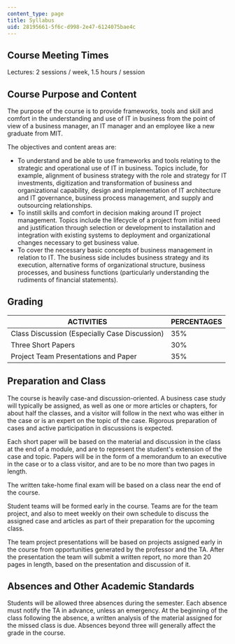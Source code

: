 ```yaml
---
content_type: page
title: Syllabus
uid: 28195661-5f6c-d998-2e47-6124075bae4c
---
```


Course Meeting Times
--------------------

Lectures: 2 sessions / week, 1.5 hours / session

Course Purpose and Content
--------------------------

The purpose of the course is to provide frameworks, tools and skill and comfort in the understanding and use of IT in business from the point of view of a business manager, an IT manager and an employee like a new graduate from MIT.

The objectives and content areas are:

*   To understand and be able to use frameworks and tools relating to the strategic and operational use of IT in business. Topics include, for example, alignment of business strategy with the role and strategy for IT investments, digitization and transformation of business and organizational capability, design and implementation of IT architecture and IT governance, business process management, and supply and outsourcing relationships.
*   To instill skills and comfort in decision making around IT project management. Topics include the lifecycle of a project from initial need and justification through selection or development to installation and integration with existing systems to deployment and organizational changes necessary to get business value.
*   To cover the necessary basic concepts of business management in relation to IT. The business side includes business strategy and its execution, alternative forms of organizational structure, business processes, and business functions (particularly understanding the rudiments of financial statements).

Grading
-------

| ACTIVITIES | PERCENTAGES |
| --- | --- |
| Class Discussion (Especially Case Discussion) | 35% |
| Three Short Papers | 30% |
| Project Team Presentations and Paper | 35% 

  

Preparation and Class
---------------------

The course is heavily case-and discussion-oriented. A business case study will typically be assigned, as well as one or more articles or chapters, for about half the classes, and a visitor will follow in the next who was either in the case or is an expert on the topic of the case. Rigorous preparation of cases and active participation in discussions is expected.

Each short paper will be based on the material and discussion in the class at the end of a module, and are to represent the student's extension of the case and topic. Papers will be in the form of a memorandum to an executive in the case or to a class visitor, and are to be no more than two pages in length.

The written take-home final exam will be based on a class near the end of the course.

Student teams will be formed early in the course. Teams are for the team project, and also to meet weekly on their own schedule to discuss the assigned case and articles as part of their preparation for the upcoming class.

The team project presentations will be based on projects assigned early in the course from opportunities generated by the professor and the TA. After the presentation the team will submit a written report, no more than 20 pages in length, based on the presentation and discussion of it.

Absences and Other Academic Standards
-------------------------------------

Students will be allowed three absences during the semester. Each absence must notify the TA in advance, unless an emergency. At the beginning of the class following the absence, a written analysis of the material assigned for the missed class is due. Absences beyond three will generally affect the grade in the course.